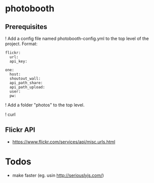 # photobooth
## Prerequisites
! Add a config file named photobooth-config.yml to the top level of the project. Format:

```
flickr:
  url: 
  api_key: 

one:
  host: 
  shoutout_wall: 
  api_path_share: 
  api_path_upload: 
  user:
  pw: 
```

! Add a folder "photos" to the top level.

! curl

## Flickr API
* https://www.flickr.com/services/api/misc.urls.html
 
# Todos
* make faster (eg. usin http://seriouslyjs.com/)

